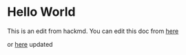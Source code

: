 # Hello World
This is an edit from hackmd. You can edit this doc from [here](https://hackmd.io/xRLbWq_IR3amOn8K4zy05w)

or [here](https://hackmd.io/@BRE12BNlQsedP-lqqmZ8EA/rJZqErIO5)
updated